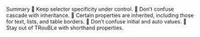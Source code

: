 Summary
 Keep selector specificity under control.
 Don’t confuse cascade with inheritance.
 Certain properties are inherited, including those for text, lists, and table borders.
 Don’t confuse initial and auto values.
 Stay out of TRouBLe with shorthand properties.